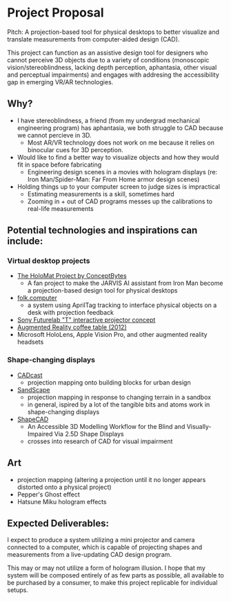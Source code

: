 # Project Proposal

Pitch: A projection-based tool for physical desktops to better visualize and translate measurements from computer-aided design (CAD). 

This project can function as an assistive design tool for designers who cannot perceive 3D objects due to a variety of conditions (monoscopic vision/stereoblindness, lacking depth perception, aphantasia, other visual and perceptual impairments) and engages with addresing the accessibility gap in emerging VR/AR technologies.

## Why?
- I have stereoblindness, a friend (from my undergrad mechanical engineering program) has aphantasia, we both struggle to CAD because we cannot percieve in 3D.
  - Most AR/VR technology does not work on me because it relies on binocular cues for 3D perception.
- Would like to find a better way to visualize objects and how they would fit in space before fabricating
  - Engineering design scenes in a movies with hologram displays (re: Iron Man/Spider-Man: Far From Home armor design scenes)
- Holding things up to your computer screen to judge sizes is impractical
  - Estimating measurements is a skill, sometimes hard
  - Zooming in + out of CAD programs messes up the calibrations to real-life measurements

## Potential technologies and inspirations can include:

### Virtual desktop projects
- [The HoloMat Project by ConceptBytes](https://www.youtube.com/@concept_bytes)
  - A fan project to make the JARVIS AI assistant from Iron Man become a projection-based design tool for physical desktops
- [folk.computer](https://folk.computer/)
  - a system using AprilTag tracking to interface physical objects on a desk with projection feedback
- [Sony Futurelab "T" interactive projector concept](https://web.archive.org/web/20180119092408/https://www.futurelab.sony.net/T/)
- [Augmented Reality coffee table (2012)](https://www.youtube.com/watch?v=2CbiOikirrg)
- Microsoft HoloLens, Apple Vision Pro, and other augmented reality headsets

### Shape-changing displays
- [CADcast](https://tangible.media.mit.edu/project/cadcast)
  - projection mapping onto building blocks for urban design
- [SandScape](https://tangible.media.mit.edu/project/sandscape/)
   - projection mapping in response to changing terrain in a sandbox
   - in general, ispired by a lot of the tangible bits and atoms work in shape-changing displays
- [ShapeCAD](https://shape.stanford.edu/research/shapeCAD/)
   - An Accessible 3D Modelling Workflow for the Blind and Visually-Impaired Via 2.5D Shape Displays
   - crosses into research of CAD for visual impairment
   
## Art
- projection mapping (altering a projection until it no longer appears distorted onto a physical project)
- Pepper's Ghost effect
- Hatsune Miku hologram effects

## Expected Deliverables:

I expect to produce a system utilizing a mini projector and camera connected to a computer, which is capable of projecting shapes and measurements from a live-updating CAD design program.

This may or may not utilize a form of hologram illusion. I hope that my system will be composed entirely of as few parts as possible, all available to be purchased by a consumer, to make this project replicable for individual setups.

